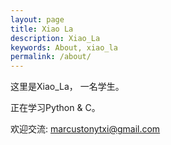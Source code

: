 ```yaml
---
layout: page
title: Xiao La
description: Xiao_La
keywords: About, xiao_la
permalink: /about/
---
```




这里是Xiao_La， 一名学生。

正在学习Python & C。

欢迎交流: marcustonytxi@gmail.com